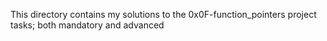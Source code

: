 This directory contains my solutions to the 0x0F-function_pointers project tasks; both mandatory and advanced

